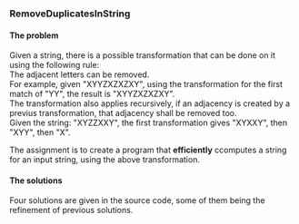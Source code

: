 ### RemoveDuplicatesInString

#### The problem

Given a string, there is a possible transformation that can be done on it using the following rule:\
The adjacent letters can be removed.\
For example, given "XYYZXZXZXY", using the transformation for the first match of "YY", the result is "XYYZXZXZXY".\
The transformation also applies recursively, if an adjacency is created by a previus transformation, that adjacency shall be removed too.\
Given the string: "XYZZXXY", the first transformation gives "XYXXY", then "XYY", then "X".

The assignment is to create a program that __efficiently__ ccomputes a string for an input string, using the above transformation.

#### The solutions

Four solutions are given in the source code, some of them being the refinement of previous solutions.
